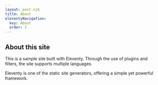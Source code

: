 ```yaml
---
layout: post.njk
title: About
eleventyNavigation:
  key: About
  order: 3
---
```


## About this site

This is a sample site built with Eleventy.
Through the use of plugins and filters, the site supports multiple languages.

Eleventy is one of the static site generators,
offering a simple yet powerful framework.

